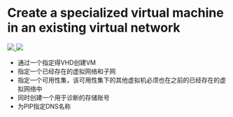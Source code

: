 # Create a specialized virtual machine in an existing virtual network

<a href="https://portal.azure.cn/#create/Microsoft.Template/uri/https%3A%2F%2Fraw.githubusercontent.com%2Fdafoyiming%2Fazure-quick-start-china%2Fmeat%2F201-vm-specialized-vhd-existing-vnet-AS%2Fazuredeploy.json" target="_blank">
    <img src="http://azuredeploy.net/deploybutton.png"/>
</a>
<a href="http://armviz.io/#/?load=https%3A%2F%2Fraw.githubusercontent.com%2FAzure%2Fazure-quickstart-templates%2Fmaster%2F201-vm-specialized-vhd-existing-vnet%2Fazuredeploy.json" target="_blank">
    <img src="http://armviz.io/visualizebutton.png"/>
</a>

- 通过一个指定得VHD创建VM
- 指定一个已经存在的虚拟网络和子网
- 指定一个可用性集，该可用性集下的其他虚拟机必须也在之前的已经存在的虚拟网络中
- 同时创建一个用于诊断的存储账号
- 为PIP指定DNS名称